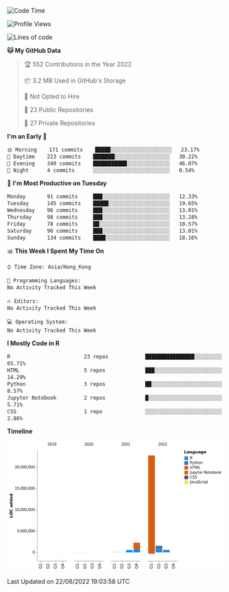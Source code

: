 

<!--**wt12318/wt12318** is a ✨ _special_ ✨ repository because its `README.md` (this file) appears on your GitHub profile.-->

<!--START_SECTION:waka-->
![Code Time](http://img.shields.io/badge/Code%20Time-479%20hrs%2032%20mins-blue)

![Profile Views](http://img.shields.io/badge/Profile%20Views-0-blue)

![Lines of code](https://img.shields.io/badge/From%20Hello%20World%20I%27ve%20Written-27%20Million%20lines%20of%20code-blue)

**🐱 My GitHub Data** 

> 🏆 552 Contributions in the Year 2022
 > 
> 📦 3.2 MB Used in GitHub's Storage 
 > 
> 🚫 Not Opted to Hire
 > 
> 📜 23 Public Repositories 
 > 
> 🔑 27 Private Repositories  
 > 
**I'm an Early 🐤** 

```text
🌞 Morning    171 commits    █████░░░░░░░░░░░░░░░░░░░░   23.17% 
🌆 Daytime    223 commits    ███████░░░░░░░░░░░░░░░░░░   30.22% 
🌃 Evening    340 commits    ███████████░░░░░░░░░░░░░░   46.07% 
🌙 Night      4 commits      ░░░░░░░░░░░░░░░░░░░░░░░░░   0.54%

```
📅 **I'm Most Productive on Tuesday** 

```text
Monday       91 commits     ███░░░░░░░░░░░░░░░░░░░░░░   12.33% 
Tuesday      145 commits    █████░░░░░░░░░░░░░░░░░░░░   19.65% 
Wednesday    96 commits     ███░░░░░░░░░░░░░░░░░░░░░░   13.01% 
Thursday     98 commits     ███░░░░░░░░░░░░░░░░░░░░░░   13.28% 
Friday       78 commits     ██░░░░░░░░░░░░░░░░░░░░░░░   10.57% 
Saturday     96 commits     ███░░░░░░░░░░░░░░░░░░░░░░   13.01% 
Sunday       134 commits    ████░░░░░░░░░░░░░░░░░░░░░   18.16%

```


📊 **This Week I Spent My Time On** 

```text
⌚︎ Time Zone: Asia/Hong_Kong

💬 Programming Languages: 
No Activity Tracked This Week

🔥 Editors: 
No Activity Tracked This Week

💻 Operating System: 
No Activity Tracked This Week

```

**I Mostly Code in R** 

```text
R                        23 repos            ████████████████░░░░░░░░░   65.71% 
HTML                     5 repos             ███░░░░░░░░░░░░░░░░░░░░░░   14.29% 
Python                   3 repos             ██░░░░░░░░░░░░░░░░░░░░░░░   8.57% 
Jupyter Notebook         2 repos             █░░░░░░░░░░░░░░░░░░░░░░░░   5.71% 
CSS                      1 repo              ░░░░░░░░░░░░░░░░░░░░░░░░░   2.86%

```


**Timeline**

![Chart not found](https://raw.githubusercontent.com/wt12318/wt12318/main/charts/bar_graph.png) 


 Last Updated on 22/08/2022 19:03:58 UTC
<!--END_SECTION:waka-->


